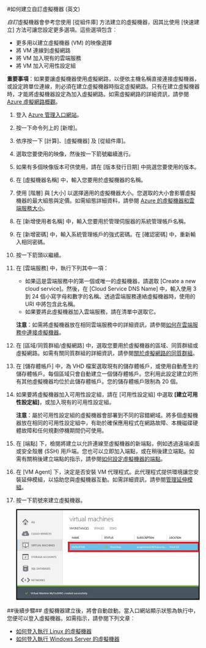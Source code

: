 
#如何建立自訂虛擬機器 (英文)

*自訂*虛擬機器會參考您使用 [從組件庫] 方法建立的虛擬機器，因其比使用 [快速建立] 方法可讓您設定更多選項。這些選項包含︰

- 更多用以建立虛擬機器 (VM) 的映像選擇
- 將 VM 連線到虛擬網路 
- 將 VM 加入現有的雲端服務 
- 將 VM 加入可用性設定組

**重要事項**：如果要讓虛擬機器使用虛擬網路，以便依主機名稱直接連接虛擬機器，或設定跨單位連線，則必須在建立虛擬機器時指定虛擬網路。只有在建立虛擬機器時，才能將虛擬機器設定為加入虛擬網路。如需虛擬網路的詳細資訊，請參閱 [Azure 虛擬網路概觀](http://go.microsoft.com/fwlink/p/?LinkID=294063)。

1. 登入 [Azure 管理入口網站](http://manage.windowsazure.com)。

2. 按一下命令列上的 [新增]。

3. 依序按一下 [計算]、[虛擬機器] 及 [從組件庫]。

4. 選取您要使用的映像，然後按一下箭號繼續進行。

5. 如果有多個映像版本可供使用，請在 [版本發行日期] 中挑選您要使用的版本。

6. 在 [虛擬機器名稱] 中，輸入您要用於虛擬機器的名稱。

7. 使用 [階層] 與 [大小] 以選擇適用的虛擬機器大小。您選取的大小會影響虛擬機器的最大組態與定價。如需組態詳細資料，請參閱 [Azure 的虛擬機器和雲端服務大小](http://go.microsoft.com/fwlink/p/?LinkID=389844)。

8. 在 [新增使用者名稱] 中，輸入您要用於管理伺服器的系統管理帳戶名稱。

9. 在 [新增密碼] 中，輸入系統管理帳戶的強式密碼。在 [確認密碼] 中，重新輸入相同密碼。

10. 按一下箭頭以繼續。

11. 在 [雲端服務] 中，執行下列其中一項：
	
	- 如果這是雲端服務中的第一個或唯一的虛擬機器，請選取 [Create a new cloud service]。然後，在 [Cloud Service DNS Name] 中，輸入使用 3 到 24 個小寫字母和數字的名稱。透過雲端服務連絡虛擬機器時，使用的 URI 中將包含此名稱。
	- 如果要將此虛擬機器加入雲端服務，請在清單中選取它。

	**注意**：如需將虛擬機器放在相同雲端服務中的詳細資訊，請參閱[如何在雲端服務中連接虛擬機器](http://www.windowsazure.com/manage/windows/how-to-guides/connect-to-a-cloud-service/)。

12. 在 [區域/同質群組/虛擬網路] 中，選取您要用於虛擬機器的區域、同質群組或虛擬網路。如需有關同質群組的詳細資訊，請參閱[關於虛擬網路的同質群組](http://msdn.microsoft.com/library/azure/jj156085.aspx)。

13. 在 [儲存體帳戶] 中，為 VHD 檔案選取現有的儲存體帳戶，或使用自動產生的儲存體帳戶。每個區域只會自動建立一個儲存體帳戶。您利用此設定建立的所有其他虛擬機器均位於此儲存體帳戶。您的儲存體帳戶限制為 20 個。

14. 如果要將虛擬機器加入可用性設定組，請在 [可用性設定組] 中選取 **[建立可用性設定組]**，或加入現有的可用性設定組。

	**注意**：屬於可用性設定組的虛擬機器會部署到不同的容錯網域。將多個虛擬機器放在相同的可用性設定組中，有助於確保應用程式在網路故障、本機磁碟硬體故障和任何規劃停機期間仍可使用。

15.  在 [端點] 下，檢閱將建立以允許連線至虛擬機器的新端點，例如透過遠端桌面或安全殼層 (SSH) 用戶端。您也可以立即加入端點，或在稍後建立端點。如需有關稍後建立端點的指示，請參閱[如何設定虛擬機器的端點](../articles/virtual-machines/virtual-machines-set-up-endpoints.md)。

16.  在 [VM Agent] 下，決定是否安裝 VM 代理程式。此代理程式提供環境讓您安裝延伸模組，以協助您與虛擬機器互動。如需詳細資訊，請參閱[管理延伸模組](http://go.microsoft.com/FWLink/p/?LinkID=390493)。

17. 按一下箭號來建立虛擬機器。


	![成功建立自訂虛擬機器](./media/howto-custom-create-vm/VMSuccessWindows.png)

##後續步驟##
虛擬機器建立後，將會自動啟動。當入口網站顯示狀態為執行中，您便可以登入虛擬機器。如需指示，請參閱下列文章︰

- [如何登入執行 Linux 的虛擬機器](../articles/virtual-machines/virtual-machines-linux-how-to-log-on.md)
- [如何登入執行 Windows Server 的虛擬機器](../articles/virtual-machines/virtual-machines-log-on-windows-server.md)

<!---HONumber=July15_HO2-->